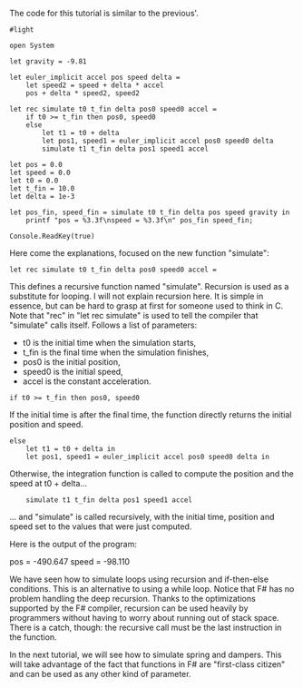 The code for this tutorial is similar to the previous'.

```
#light

open System

let gravity = -9.81

let euler_implicit accel pos speed delta =
    let speed2 = speed + delta * accel
    pos + delta * speed2, speed2

let rec simulate t0 t_fin delta pos0 speed0 accel =
    if t0 >= t_fin then pos0, speed0
    else
        let t1 = t0 + delta
        let pos1, speed1 = euler_implicit accel pos0 speed0 delta
        simulate t1 t_fin delta pos1 speed1 accel

let pos = 0.0
let speed = 0.0
let t0 = 0.0
let t_fin = 10.0
let delta = 1e-3

let pos_fin, speed_fin = simulate t0 t_fin delta pos speed gravity in
    printf "pos = %3.3f\nspeed = %3.3f\n" pos_fin speed_fin;

Console.ReadKey(true)
```

Here come the explanations, focused on the new function "simulate":

```
let rec simulate t0 t_fin delta pos0 speed0 accel =
```
This defines a recursive function named "simulate". Recursion is used as a substitute for looping. I will not explain recursion here. It is simple in essence, but can be hard to grasp at first for someone used to think in C. Note that "rec" in "let rec simulate" is used to tell the compiler that "simulate" calls itself. Follows a list of parameters:
  * t0 is the initial time when the simulation starts,
  * t\_fin is the final time when the simulation finishes,
  * pos0 is the initial position,
  * speed0 is the initial speed,
  * accel is the constant acceleration.

```
if t0 >= t_fin then pos0, speed0
```
If the initial time is after the final time, the function directly returns the initial position and speed.

```
else
    let t1 = t0 + delta in
    let pos1, speed1 = euler_implicit accel pos0 speed0 delta in
```
Otherwise, the integration function is called to compute the position and the speed at t0 + delta...

```
    simulate t1 t_fin delta pos1 speed1 accel
```
... and "simulate" is called recursively, with the initial time, position and speed set to the values that were just computed.

Here is the output of the program:


pos = -490.647
speed = -98.110



We have seen how to simulate loops using recursion and if-then-else conditions. This is an alternative to using a while loop. Notice that F# has no problem handling the deep recursion. Thanks to the optimizations supported by the F# compiler, recursion can be used heavily by programmers without having to worry about running out of stack space. There is a catch, though: the recursive call must be the last instruction in the function.

In the next tutorial, we will see how to simulate spring and dampers. This will take advantage of the fact that functions in F# are "first-class citizen" and can be used as any other kind of parameter.